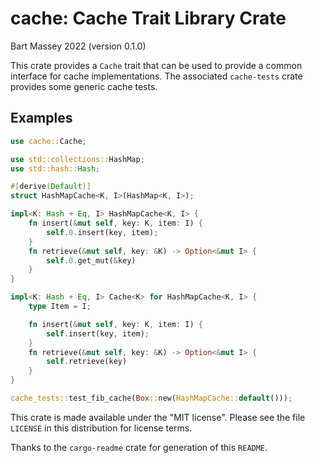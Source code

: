 # cache: Cache Trait Library Crate
Bart Massey 2022 (version 0.1.0)

This crate provides a `Cache` trait that can be used to
provide a common interface for cache implementations.  The
associated `cache-tests` crate provides some generic cache
tests.

## Examples

```rust
use cache::Cache;

use std::collections::HashMap;
use std::hash::Hash;

#[derive(Default)]
struct HashMapCache<K, I>(HashMap<K, I>);

impl<K: Hash + Eq, I> HashMapCache<K, I> {
    fn insert(&mut self, key: K, item: I) {
        self.0.insert(key, item);
    }
    fn retrieve(&mut self, key: &K) -> Option<&mut I> {
        self.0.get_mut(&key)
    }
}

impl<K: Hash + Eq, I> Cache<K> for HashMapCache<K, I> {
    type Item = I;

    fn insert(&mut self, key: K, item: I) {
        self.insert(key, item);
    }
    fn retrieve(&mut self, key: &K) -> Option<&mut I> {
        self.retrieve(key)
    }
}

cache_tests::test_fib_cache(Box::new(HashMapCache::default()));
```

This crate is made available under the "MIT
license". Please see the file `LICENSE` in this distribution
for license terms.

Thanks to the `cargo-readme` crate for generation of this
`README`.
